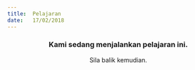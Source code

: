 ```yaml
---
title:  Pelajaran
date:   17/02/2018
---
```


### <center>Kami sedang menjalankan pelajaran ini.</center>
<center>Sila balik kemudian.</center>
